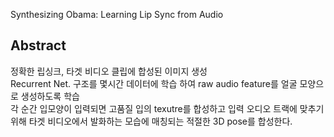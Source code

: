 Synthesizing Obama: Learning Lip Sync from Audio

## Abstract
정확한 립싱크, 타겟 비디오 클립에 합성된 이미지 생성  
Recurrent Net. 구조를 몇시간 데이터에 학습 하여 raw audio feature를 얼굴 모양으로 생성하도록 학습  
각 순간 입모양이 입력되면 고품질 입의 texutre를 합성하고 입력 오디오 트랙에 맞추기 위해 타겟 비디오에서 발화하는 모습에 매칭되는 적절한 3D pose를 합성한다.
